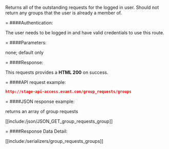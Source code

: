 <!-- --- title: GET /group_requests/groups -->

Returns all of the outstanding requests for the logged in user. Should not return any groups that the user is already a member of.

=
####Authentication:

The user needs to be logged in and have valid credentials to use this route.

=
####Parameters:

none; default only

=
####Response:

This requests provides a <strong>HTML 200</strong> on success.

=
####API request example:
```json
http://stage-api-access.evant.com/group_requests/groups
```

=
####JSON response example:

returns an array of group requests

[[include:/json/JSON_GET_group_requests_group]]

=
####Response Data Detail:

[[include:/serializers/group_requests_groups]]